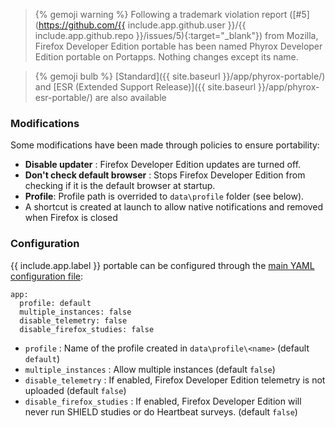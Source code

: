 > {% gemoji warning %} Following a trademark violation report ([#5](https://github.com/{{ include.app.github.user }}/{{ include.app.github.repo }}/issues/5){:target="_blank"}) from Mozilla, Firefox Developer Edition portable has been named Phyrox Developer Edition portable on Portapps. Nothing changes except its name.

> {% gemoji bulb %} [Standard]({{ site.baseurl }}/app/phyrox-portable/) and [ESR (Extended Support Release)]({{ site.baseurl }}/app/phyrox-esr-portable/) are also available

### Modifications

Some modifications have been made through policies to ensure portability:

* **Disable updater** : Firefox Developer Edition updates are turned off.
* **Don't check default browser** : Stops Firefox Developer Edition from checking if it is the default browser at startup.
* **Profile**: Profile path is overrided to `data\profile` folder (see below).
* A shortcut is created at launch to allow native notifications and removed when Firefox is closed

### Configuration

{{ include.app.label }} portable can be configured through the [main YAML configuration file](/doc/configuration/):

<div class="language-yml highlighter-rouge"><div class="highlight"><pre class="highlight"><code>app:
  profile: default
  multiple_instances: false
  disable_telemetry: false
  disable_firefox_studies: false
</code></pre></div></div>

* `profile` : Name of the profile created in `data\profile\<name>` (default `default`)
* `multiple_instances` : Allow multiple instances (default `false`)
* `disable_telemetry` : If enabled, Firefox Developer Edition telemetry is not uploaded (default `false`)
* `disable_firefox_studies` : If enabled, Firefox Developer Edition will never run SHIELD studies or do Heartbeat surveys. (default `false`)
